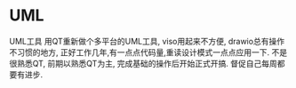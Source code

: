 # UML
UML工具
用QT重新做个多平台的UML工具, viso用起来不方便, drawio总有操作不习惯的地方, 正好工作几年,有一点点代码量,重读设计模式一点点应用一下.
不是很熟悉QT, 前期以熟悉QT为主, 完成基础的操作后开始正式开搞.
督促自己每周都要有进步.
